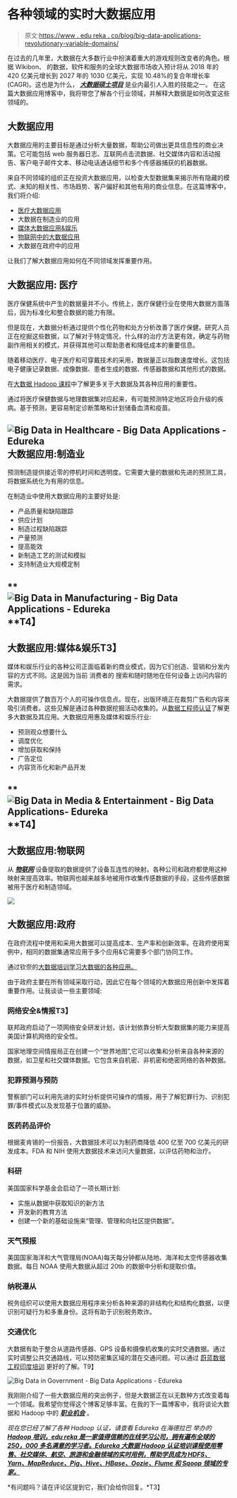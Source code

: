 # 各种领域的实时大数据应用

> 原文:[https://www . edu reka . co/blog/big-data-applications-revolutionary-variable-domains/](https://www.edureka.co/blog/big-data-applications-revolutionizing-various-domains/)

在过去的几年里，大数据在大多数行业中扮演着重大的游戏规则改变者的角色。根据 Wikibon、 的数据，软件和服务的全球大数据市场收入预计将从 2018 年的 420 亿美元增长到 2027 年的 1030 亿美元，实现 10.48%的复合年增长率(CAGR)。这也是为什么， ***[大数据硕士项目](https://www.edureka.co/masters-program/big-data-architect-training)*** 是业内最引人入胜的技能之一。 在这篇大数据应用博客中，我将带您了解各个行业领域，并解释大数据是如何改变这些领域的。

## **大数据应用**

大数据应用的主要目标是通过分析大量数据，帮助公司做出更具信息性的商业决策。它可能包括 web 服务器日志、互联网点击流数据、社交媒体内容和活动报告、客户电子邮件文本、移动电话通话细节和多个传感器捕获的机器数据。

来自不同领域的组织正在投资大数据应用，以检查大型数据集来揭示所有隐藏的模式、未知的相关性、市场趋势、客户偏好和其他有用的商业信息。在这篇博客中，我们将介绍:

*   [医疗大数据应用](#Big_Data_in_Healthcare)
*   [](#Big_Data_in_Manufacturing)大数据在制造业的应用
*   [媒体大数据应用&娱乐](#Big_Data_in_Media)
*   [物联网中的大数据应用](#Big_Data_in_IoT)
*   [](#Big_Data_in_Government)大数据在政府中的应用

让我们了解大数据应用如何在不同领域发挥重要作用。

## **大数据应用:** **医疗**

医疗保健系统中产生的数据量并不小。传统上，医疗保健行业在使用大数据方面落后，因为标准化和整合数据的能力有限。

但是现在，大数据分析通过提供个性化药物和处方分析改善了医疗保健。研究人员正在挖掘这些数据，以了解对于特定情况，什么样的治疗方法更有效，确定与药物副作用相关的模式，并获得其他可以帮助患者和降低成本的重要信息。

随着移动医疗、电子医疗和可穿戴技术的采用，数据量正以指数速度增长。这包括电子健康记录数据、成像数据、患者生成的数据、传感器数据和其他形式的数据。

在[大数据 Hadoop 课程](https://www.edureka.co/big-data-hadoop-training-certification)中了解更多关于大数据及其各种应用的重要性。

通过将医疗保健数据与地理数据集对应起来，有可能预测特定地区将会升级的疾病。基于预测，更容易制定诊断策略和计划储备血清和疫苗。

## **![Big Data in Healthcare - Big Data Applications - Edureka](../Images/8911c12f85e6e0d7b2d0302a4dc4ec55.png)大数据应用:制造业**

预测制造提供接近零的停机时间和透明度。它需要大量的数据和先进的预测工具，将数据系统化为有用的信息。

在制造业中使用大数据应用的主要好处是:

*   产品质量和缺陷跟踪
*   供应计划
*   制造过程缺陷跟踪
*   产量预测
*   提高能效
*   新制造工艺的测试和模拟
*   支持制造业大规模定制

## **![Big Data in Manufacturing - Big Data Applications - Edureka](../Images/63fe4ca301dff13a56b0628e42c4a723.png)**T4】

## **大数据应用:媒体&娱乐**T3】

媒体和娱乐行业的各种公司正面临着新的商业模式，因为它们创造、营销和分发内容的方式不同。这是因为当前 消费者的 搜索和随时随地在任何设备上访问内容的需求。

大数据提供了数百万个人的可操作信息点。现在，出版环境正在裁剪广告和内容来吸引消费者。这些见解是通过各种数据挖掘活动收集的。从[数据工程师认证](https://www.edureka.co/microsoft-azure-data-engineering-certification-course)了解更多大数据及其应用。大数据应用惠及媒体和娱乐行业:

*   预测观众想要什么
*   调度优化
*   增加获取和保持
*   广告定位
*   内容货币化和新产品开发

## **![Big Data in Media & Entertainment - Big Data Applications- Edureka](../Images/bcb3be81d7b710d4a4eecbaf876ed684.png)**T4】

## **大数据应用:物联网**

从 [***物联网***](https://www.edureka.co/blog/iot-tutorial/) 设备提取的数据提供了设备互连性的映射。各种公司和政府都使用这种映射来提高效率。物联网也越来越多地被用作收集传感数据的手段，这些传感数据被用于医疗和制造领域。

![](../Images/ace8a7496918d2297dc90ba13034803a.png)

## **大数据应用:政府**

在政府流程中使用和采用大数据可以提高成本、生产率和创新效率。在政府使用案例中，相同的数据集通常应用于多个应用&它需要多个部门协同工作。

通过钦奈的[大数据培训学习大数据的各种应用。](https://www.edureka.co/big-data-hadoop-training-certification-chennai)

由于政府主要在所有领域采取行动，因此它在每个领域的大数据应用创新中发挥着重要作用。让我谈谈一些主要领域:

### **网络安全&情报**T3】

联邦政府启动了一项网络安全研发计划，该计划依靠分析大型数据集的能力来提高美国计算机网络的安全性。

国家地理空间情报局正在创建一个“世界地图”,它可以收集和分析来自各种来源的数据，如卫星和社交媒体数据。它包含来自机密、非机密和绝密网络的各种数据。

### **犯罪预测与预防**

警察部门可以利用先进的实时分析提供可操作的情报，用于了解犯罪行为、识别犯罪/事件模式以及发现基于位置的威胁。

### **医药药品评价**

根据麦肯锡的一份报告，大数据技术可以为制药商降低 400 亿至 700 亿美元的研发成本。FDA 和 NIH 使用大数据技术来访问大量数据，以评估药物和治疗。

### **科研**

美国国家科学基金会启动了一项长期计划:

*   实施从数据中获取知识的新方法
*   开发新的教育方法
*   创建一个新的基础设施来“管理、管理和向社区提供数据”。

### **天气预报**

美国国家海洋和大气管理局(NOAA)每天每分钟都从陆地、海洋和太空传感器收集数据。每日 NOAA 使用大数据从超过 20tb 的数据中分析和提取价值。

### **纳税遵从**

税务组织可以使用大数据应用程序来分析各种来源的非结构化和结构化数据，以便识别可疑行为和多重身份。这将有助于识别税务欺诈。

### **交通优化**

大数据有助于整合从道路传感器、GPS 设备和摄像机收集的实时交通数据。通过实时调整公共交通路线，可以预防密集区域的潜在交通问题。可以通过 [蔚蓝数据工程印度培训](https://www.edureka.co/microsoft-azure-data-engineering-certification-course-india) 更好的了解。T9】

![Big Data in Government - Big Data Applications - Edureka](../Images/6274f7498793cc554537cd38f9fcd12a.png)

我刚刚介绍了一些大数据应用的突出例子，但是大数据正在以无数种方式改变着每一个领域。我希望你觉得这个博客足够丰富。在我的下一篇博客中，我将谈论大数据和 Hadoop 中的 ***[职业机会](https://www.edureka.co/blog/hadoop-career/)*** 。

*现在您已经了解了各种 Hadoop 认证，请查看 Edureka 在海德拉巴 举办的 **[Hadoop 培训，edu reka 是一家值得信赖的在线学习公司，拥有遍布全球的 250，000 多名满意的学习者。Edureka 大数据 Hadoop 认证培训课程使用零售、社交媒体、航空、旅游和金融领域的实时用例，帮助学员成为 HDFS、Yarn、MapReduce、Pig、Hive、HBase、Oozie、Flume 和 Sqoop 领域的专家。](https://www.edureka.co/big-data-and-hadoop-training-hyderabad)***

*有问题吗？请在评论区提到它，我们会给你回复。*T3】